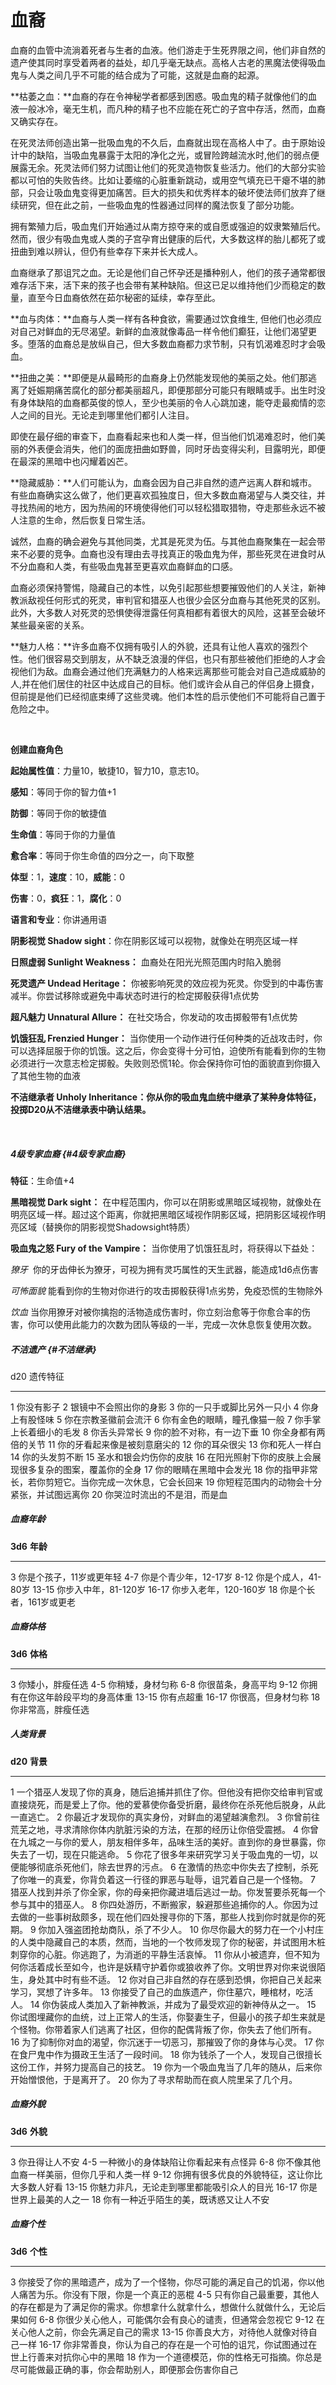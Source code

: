 # 血裔

血裔的血管中流淌着死者与生者的血液。他们游走于生死界限之间，他们非自然的遗产使其同时享受着两者的益处，却几乎毫无缺点。高格人古老的黑魔法使得吸血鬼与人类之间几乎不可能的结合成为了可能，这就是血裔的起源。

**枯萎之血：**血裔的存在令神秘学者都感到困惑。吸血鬼的精子就像他们的血液一般冰冷，毫无生机，而凡种的精子也不应能在死亡的子宫中存活，然而，血裔又确实存在。

在死灵法师创造出第一批吸血鬼的不久后，血裔就出现在高格人中了。由于原始设计中的缺陷，当吸血鬼暴露于太阳的净化之光，或冒险跨越流水时,他们的弱点便展露无余。死灵法师们努力试图让他们的死灵造物恢复些活力。他们的大部分实验都以可怕的失败告终。比如让萎缩的心脏重新跳动，或用空气填充已干瘪不堪的肺部，只会让吸血鬼变得更加痛苦。巨大的损失和优秀样本的破坏使法师们放弃了继续研究，但在此之前，一些吸血鬼的性器通过同样的魔法恢复了部分功能。

拥有繁殖力后，吸血鬼们开始通过从南方掠夺来的或自愿或强迫的奴隶繁殖后代。然而，很少有吸血鬼或人类的子宫孕育出健康的后代，大多数这样的胎儿都死了或扭曲到难以辨认，但仍有些幸存下来并长大成人。

血裔继承了那诅咒之血。无论是他们自己怀孕还是播种别人，他们的孩子通常都很难存活下来，活下来的孩子也会带有某种缺陷。但这已足以维持他们少而稳定的数量，直至今日血裔依然在茹尔秘密的延续，幸存至此。

**血与肉体：**血裔与人类一样有各种食欲，需要通过饮食维生,
但他们也必须应对自己对鲜血的无尽渴望。新鲜的血液就像毒品一样令他们癫狂，让他们渴望更多。堕落的血裔总是放纵自己，但大多数血裔都力求节制，只有饥渴难忍时才会吸血。

**扭曲之美：**即便是从最畸形的血裔身上仍然能发现他的美丽之处。他们那逃离了妊娠期痛苦腐化的部分都美丽超凡，即便那部分可能只有眼睛或手。出生时没有身体缺陷的血裔都英俊的惊人，至少也美丽的令人心跳加速，能夺走最痴情的恋人之间的目光。无论走到哪里他们都引人注目。

即使在最仔细的审查下，血裔看起来也和人类一样，但当他们饥渴难忍时，他们美丽的外表便会消失，他们的面庞扭曲如野兽，同时牙齿变得尖利，目露明光，即便在最深的黑暗中也闪耀着凶芒。

**隐藏威胁：**人们可能认为，血裔会因为自己非自然的遗产远离人群和城市。有些血裔确实这么做了，他们更喜欢孤独度日，但大多数血裔渴望与人类交往，并寻找热闹的地方，因为热闹的环境使得他们可以轻松猎取猎物，夺走那些永远不被人注意的生命，然后恢复日常生活。

诚然，血裔的确会避免与其他同类，尤其是死灵为伍。与其他血裔聚集在一起会带来不必要的竞争。血裔也没有理由去寻找真正的吸血鬼为伴，那些死灵在进食时从不分血裔和人类，有些吸血鬼甚至更喜欢血裔鲜血的口感。

血裔必须保持警惕，隐藏自己的本性，以免引起那些想要摧毁他们的人关注，新神教派敌视任何形式的死灵，审判官和猎巫人也很少会区分血裔与其他死灵的区别。此外，大多数人对死灵的恐惧使得泄露任何真相都有着很大的风险，这甚至会破坏某些最亲密的关系。

**魅力人格：**许多血裔不仅拥有吸引人的外貌，还具有让他人喜欢的强烈个性。他们很容易交到朋友，从不缺乏浪漫的伴侣，也只有那些被他们拒绝的人才会视他们为敌。血裔会通过他们充满魅力的人格来远离那些可能会对自己造成威胁的人,并在他们居住的社区中达成自己的目标。他们或许会从自己的伴侣身上摄食，但前提是他们已经彻底束缚了这些灵魂。他们本性的启示使他们不可能将自己置于危险之中。

 

**创建血裔角色**

**起始属性值**：力量10，敏捷10，智力10，意志10。

**感知**：等同于你的智力值+1

**防御**：等同于你的敏捷值

**生命值**：等同于你的力量值

**愈合率**：等同于你生命值的四分之一，向下取整

**体型**：1，**速度**：10，**威能**：0

**伤害**：0，**疯狂**：1，**腐化**：0

**语言和专业**：你讲通用语

**阴影视觉 Shadow sight**：你在阴影区域可以视物，就像处在明亮区域一样

**日照虚弱 Sunlight Weakness：** 血裔处在阳光光照范围内时陷入脆弱

**死灵遗产 Undead Heritage：**
你被影响死灵的效应视为死灵。你受到的中毒伤害减半。你尝试移除或避免中毒状态时进行的检定掷骰获得1点优势

**超凡魅力 Unnatural Allure：** 在社交场合，你发动的攻击掷骰带有1点优势

**饥饿狂乱 Frenzied Hunger：**
当你使用一个动作进行任何种类的近战攻击时，你可以选择屈服于你的饥饿。这之后，你会变得十分可怕，迫使所有能看到你的生物必须进行一次意志检定掷骰。失败则恐慌1轮。你会保持你可怕的面貌直到你摄入了其他生物的血液

**不洁继承者 Unholy
Inheritance：**你从你的吸血鬼血统中继承了某种身体特征，投掷D20从不洁继承表中确认结果**。**

 

##### 4级专家血裔 {#4级专家血裔}

**特征**：生命值+4

**黑暗视觉 Dark sight：**
在中程范围内，你可以在阴影或黑暗区域视物，就像处在明亮区域一样。超过这个距离，你就把黑暗区域视作阴影区域，把阴影区域视作明亮区域（替换你的阴影视觉Shadowsight特质）

**吸血鬼之怒 Fury of the Vampire：**
当你使用了饥饿狂乱时，将获得以下益处：

*獠牙*
 你的牙齿伸长为獠牙，可视为拥有灵巧属性的天生武器，能造成1d6点伤害

*可怖面貌*
能看到你的生物对你进行的攻击掷骰获得1点劣势，免疫恐慌的生物除外

*饮血*
当你用獠牙对被你擒抱的活物造成伤害时，你立刻治愈等于你愈合率的伤害，你可以使用此能力的次数为团队等级的一半，完成一次休息恢复使用次数。

##### 不洁遗产 {#不洁继承}

  d20   遗传特征
  ----- ----------------------------------------------------------
  1     你没有影子
  2     银镜中不会照出你的身影
  3     你的一只手或脚比另外一只小
  4     你身上有股怪味
  5     你在宗教圣徽前会流汗
  6     你有金色的眼睛，瞳孔像猫一般
  7     你手掌上长着细小的毛发
  8     你舌头异常长
  9     你的脸不对称，有一边下垂
  10    你全身都有两倍的关节
  11    你的牙看起来像是被刻意磨尖的
  12    你的耳朵很尖
  13    你和死人一样白
  14    你的头发剪不断
  15    圣水和银会灼伤你的皮肤
  16    在阳光照射下你的皮肤上会展现很多复杂的图案，覆盖你的全身
  17    你的眼睛在黑暗中会发光
  18    你的指甲非常长，若你剪短它。当你完成一次休息，它会长回来
  19    你短程范围内的动物会十分紧张，并试图远离你
  20    你哭泣时流出的不是泪，而是血

##### 血裔年龄

  **3d6**   **年龄**
  --------- --------------------------
  3         你是个孩子，11岁或更年轻
  4-7       你是个青少年，12-17岁
  8-12      你是个成人，41-80岁
  13-15     你步入中年，81-120岁
  16-17     你步入老年，120-160岁
  18        你是个长者，161岁或更老

##### 血裔体格

  **3d6**   **体格**
  --------- ----------------------------------
  3         你矮小，胖瘦任选
  4-5       你稍矮，身材匀称
  6-8       你很苗条，身高平均
  9-12      你拥有在你这年龄段平均的身高体重
  13-15     你有点超重
  16-17     你很高，但身材匀称
  18        你非常高，胖瘦任选

##### 人类背景

  **d20**   **背景**
  --------- ----------------------------------------------------------------------------------------------------------------------------------------------------------
  1         一个猎巫人发现了你的真身，随后追捕并抓住了你。但他没有把你交给审判官或直接烧死，而是爱上了你。他的爱慕使你备受折磨，最终你在杀死他后脱身，从此一直逃亡。
  2         你最近才发现你的真实身份，对鲜血的渴望越演愈烈。
  3         你曾前往荒芜之地，寻求清除你体内肮脏污染的方法，在那的经历让你倍受震撼。
  4         你曾在九城之一与你的爱人，朋友相伴多年，品味生活的美好。直到你的身世暴露，你失去了一切，现在只能逃命。
  5         你花了很多年来研究学习关于吸血鬼的一切，以便能够彻底杀死他们，除去世界的污点。
  6         在激情的热恋中你失去了控制，杀死了你唯一的真爱，你背负着这一行径的罪恶与耻辱，诅咒着自己是一个怪物。
  7         猎巫人找到并杀了你全家，你的母亲把你藏进墙后逃过一劫。你发誓要杀死每一个参与其中的猎巫人。
  8         你四处游历，不断搬家，躲避那些追捕你的人。你因为过去做的一些事树敌颇多，现在他们四处搜寻你的下落，那些人找到你时就是你的死期。
  9         你加入强盗团抢劫商队，杀了不少人。
  10        你尽你最大的努力在一个小村庄的人类中隐藏自己的本质，然而，当地的一个牧师发现了你的秘密，并试图用木桩刺穿你的心脏。你逃跑了，为消逝的平静生活哀悼。
  11        你从小被遗弃，但不知为何你活着成长至如今，也许是妖精守护着你或狼收养了你。文明世界对你来说很陌生，身处其中时有些不适。
  12        你对自己非自然的存在感到恐惧，你把自己关起来学习，冥想了许多年。
  13        你接受了自己的血族遗产，你住墓穴，睡棺材，吃活人。
  14        你伪装成人类加入了新神教派，并成为了最受欢迎的新神侍从之一。
  15        你试图埋藏你的血统，过上正常人的生活，你娶妻生子，但最小的孩子却生来就是个怪物。你带着家人们逃离了社区，但你的配偶背叛了你，你失去了他们所有。
  16        为了抑制你对血的渴望，你沉迷于一切恶习，那摧毁了你的身体与心灵。
  17        你在食尸鬼中作为摄政王生活了一段时间。
  18        你为钱杀了一个人，发现自己很擅长这份工作，并努力提高自己的技艺。
  19        你为一个吸血鬼当了几年的随从，后来你开始憎恨他，于是离开了。
  20        你为了寻求帮助而在疯人院里呆了几个月。

##### 血裔外貌

  **3d6**   **外貌**
  --------- ------------------------------------------------
  3         你丑得让人不安
  4-5       一种微小的身体缺陷让你看起来有点怪异
  6-8       你不像其他血裔一样美丽，但你几乎和人类一样
  9-12      你拥有很多优良的外貌特征，这让你比大多数人好看
  13-15     你魅力非凡，无论走到哪里都能吸引众人的目光
  16-17     你是世界上最美的人之一
  18        你有一种近乎陌生的美，既诱惑又让人不安

##### 血裔个性

  **3d6**   **个性**
  --------- ------------------------------------------------------------------------------------------------------------------
  3         你接受了你的黑暗遗产，成为了一个怪物，你尽可能的满足自己的饥渴，你以他人痛苦为乐。你没有下限，你是一个真正的恶棍
  4-5       只有你自己最重要，其他人的存在都是为了满足你的需求。你想拿什么就拿什么，想做什么就做什么，无论后果如何
  6-8       你很少关心他人，可能偶尔会有良心的谴责，但通常会忽视它
  9-12      在关心他人之前，你会先满足自己的需求
  13-15     你善良大方，对待他人就像对待自己一样
  16-17     你非常善良，你认为自己的存在是一个可怕的诅咒，你试图通过在世上行善来对抗你心中的黑暗
  18        作为一个道德模范，你的性格无可指摘。你总是尽可能做最正确的事，你会帮助别人，即便那会伤害你自己
